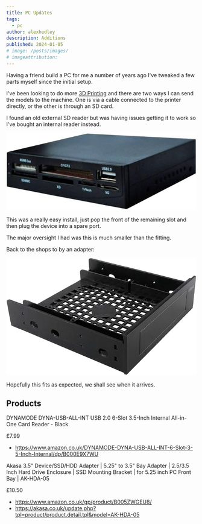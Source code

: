 ```yaml
---
title: PC Updates
tags:
  - pc
author: alexhedley
description: Additions
published: 2024-01-05
# image: /posts/images/
# imageattribution: 
---
```


<!-- # PC Updates -->

Having a friend build a PC for me a number of years ago I've tweaked a few parts myself since the initial setup.

I've been looking to do more [3D Printing](3dprinter) and there are two ways I can send the models to the machine. One is via a cable connected to the printer directly, or the other is through an SD card.

I found an old external SD reader but was having issues getting it to work so I've bought an internal reader instead.

![All In One - Card Reader](images/pc/AllInOne-CardReader.jpg "All In One - Card Reader")

This was a really easy install, just pop the front of the remaining slot and then plug the device into a spare port.

The major oversight I had was this is much smaller than the fitting.

Back to the shops to by an adapter:

![3.5 Device Adapter](images/pc/3.5-device-adapter.jpg "3.5 Device Adapter")

Hopefully this fits as expected, we shall see when it arrives.

## Products

DYNAMODE DYNA-USB-ALL-INT USB 2.0 6-Slot 3.5-Inch Internal All-in-One Card Reader - Black

£7.99

- https://www.amazon.co.uk/DYNAMODE-DYNA-USB-ALL-INT-6-Slot-3-5-Inch-Internal/dp/B000E9X7WU

Akasa 3.5" Device/SSD/HDD Adapter | 5.25" to 3.5" Bay Adapter | 2.5/3.5 Inch Hard Drive Enclosure | SSD Mounting Bracket | for 5.25 inch PC Front Bay | AK-HDA-05

£10.50

- https://www.amazon.co.uk/gp/product/B005ZWGEU8/
- https://akasa.co.uk/update.php?tpl=product/product.detail.tpl&model=AK-HDA-05
